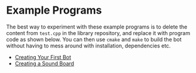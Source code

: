 # Example Programs

The best way to experiment with these example programs is to delete the content from `test.cpp` in the library repository, and replace it with program code as shown below. You can then use `cmake` and `make` to build the bot without having to mess around with installation, dependencies etc.

* [Creating Your First Bot](docpages/Z_04_01_FIRST_BOT.md)
* [Creating a Sound Board](docpages/Z_04_02_SOUND_BOARD.md)
